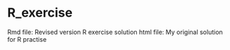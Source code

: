 # R_exercise
Rmd file: Revised version R exercise solution
html file: My original solution for R practise 
